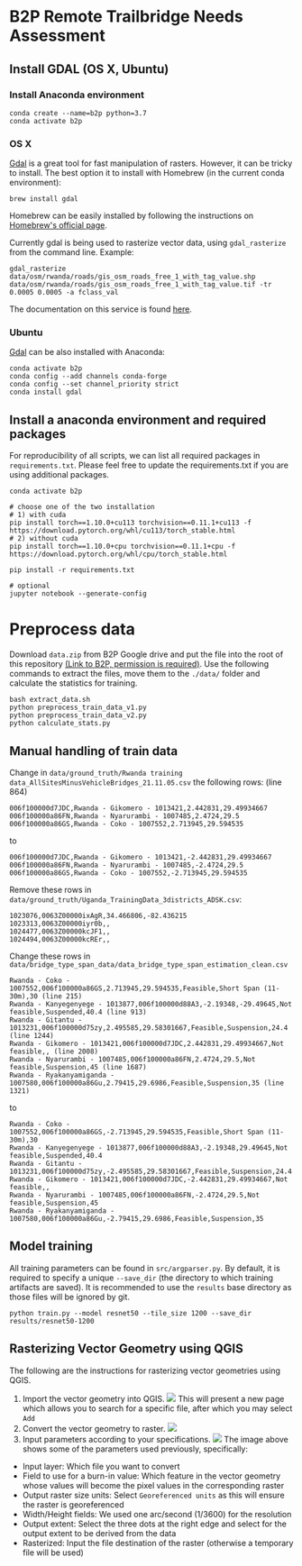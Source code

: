 # B2P Remote Trailbridge Needs Assessment

## Install GDAL (OS X, Ubuntu)

### Install Anaconda environment

```
conda create --name=b2p python=3.7
conda activate b2p
```

### OS X

[Gdal](https://gdal.org/) is a great tool for fast manipulation of rasters. However, it can be tricky to install. The best option it to install with Homebrew (in the current conda environment):

```
brew install gdal
```

Homebrew can be easily installed by following the instructions on [Homebrew's official page](https://brew.sh/).

Currently gdal is being used to rasterize vector data, using `gdal_rasterize` from the command line. Example:
```
gdal_rasterize data/osm/rwanda/roads/gis_osm_roads_free_1_with_tag_value.shp data/osm/rwanda/roads/gis_osm_roads_free_1_with_tag_value.tif -tr 0.0005 0.0005 -a fclass_val
```
The documentation on this service is found [here](https://gdal.org/programs/gdal_rasterize.html).

### Ubuntu

[Gdal](https://gdal.org/) can be also installed with Anaconda:

```
conda activate b2p
conda config --add channels conda-forge
conda config --set channel_priority strict
conda install gdal
```

## Install a anaconda environment and required packages
For reproducibility of all scripts, we can list all required packages in `requirements.txt`.
Please feel free to update the requirements.txt if you are using additional packages.

```
conda activate b2p

# choose one of the two installation
# 1) with cuda
pip install torch==1.10.0+cu113 torchvision==0.11.1+cu113 -f https://download.pytorch.org/whl/cu113/torch_stable.html
# 2) without cuda
pip install torch==1.10.0+cpu torchvision==0.11.1+cpu -f https://download.pytorch.org/whl/cpu/torch_stable.html

pip install -r requirements.txt

# optional
jupyter notebook --generate-config
```

# Preprocess data

Download `data.zip` from B2P Google drive and put the file into the root of this repository [(Link to B2P, permission is required)](https://drive.google.com/drive/folders/1sbJ8xUDyGOtcmO25q7ZQwPw3uxa3wHkF?usp=sharing).
Use the following commands to extract the files, move them to the `./data/` folder and calculate the statistics for training.

```
bash extract_data.sh
python preprocess_train_data_v1.py
python preprocess_train_data_v2.py
python calculate_stats.py
```

## Manual handling of train data

Change in `data/ground_truth/Rwanda training data_AllSitesMinusVehicleBridges_21.11.05.csv` the following rows:
(line 864)
```
006f100000d7JDC,Rwanda - Gikomero - 1013421,2.442831,29.49934667
006f100000a86FN,Rwanda - Nyarurambi - 1007485,2.4724,29.5
006f100000a86GS,Rwanda - Coko - 1007552,2.713945,29.594535
```

to

```
006f100000d7JDC,Rwanda - Gikomero - 1013421,-2.442831,29.49934667
006f100000a86FN,Rwanda - Nyarurambi - 1007485,-2.4724,29.5
006f100000a86GS,Rwanda - Coko - 1007552,-2.713945,29.594535
```

Remove these rows in `data/ground_truth/Uganda_TrainingData_3districts_ADSK.csv`:

```
1023076,0063Z00000ixAgR,34.466806,-82.436215
1023313,0063Z00000iyr0b,,
1024477,0063Z00000kcJF1,,
1024494,0063Z00000kcREr,,
```

Change these rows in `data/bridge_type_span_data/data_bridge_type_span_estimation_clean.csv`
```
Rwanda - Coko - 1007552,006f100000a86GS,2.713945,29.594535,Feasible,Short Span (11-30m),30 (line 215)
Rwanda - Kanyegenyege - 1013877,006f100000d88A3,-2.19348,-29.49645,Not feasible,Suspended,40.4 (line 913)
Rwanda - Gitantu - 1013231,006f100000d75zy,2.495585,29.58301667,Feasible,Suspension,24.4 (line 1244)
Rwanda - Gikomero - 1013421,006f100000d7JDC,2.442831,29.49934667,Not feasible,, (line 2008)
Rwanda - Nyarurambi - 1007485,006f100000a86FN,2.4724,29.5,Not feasible,Suspension,45 (line 1687)
Rwanda - Ryakanyamiganda - 1007580,006f100000a86Gu,2.79415,29.6986,Feasible,Suspension,35 (line 1321)
```

to
```
Rwanda - Coko - 1007552,006f100000a86GS,-2.713945,29.594535,Feasible,Short Span (11-30m),30
Rwanda - Kanyegenyege - 1013877,006f100000d88A3,-2.19348,29.49645,Not feasible,Suspended,40.4
Rwanda - Gitantu - 1013231,006f100000d75zy,-2.495585,29.58301667,Feasible,Suspension,24.4
Rwanda - Gikomero - 1013421,006f100000d7JDC,-2.442831,29.49934667,Not feasible,,
Rwanda - Nyarurambi - 1007485,006f100000a86FN,-2.4724,29.5,Not feasible,Suspension,45
Rwanda - Ryakanyamiganda - 1007580,006f100000a86Gu,-2.79415,29.6986,Feasible,Suspension,35
```



## Model training
All training parameters can be found in `src/argparser.py`. By default, it is required to specify a unique `--save_dir` 
(the directory to which training artifacts are saved). It is recommended to use the `results` base directory as those files will be ignored by git.
```
python train.py --model resnet50 --tile_size 1200 --save_dir results/resnet50-1200
```

## Rasterizing Vector Geometry using QGIS

The following are the instructions for rasterizing vector geometries using QGIS. 

1. Import the vector geometry into QGIS.
![](docs_imgs/AddVectorLayer.png)
This will present a new page which allows you to search for a specific file, after which you may select `Add`
2. Convert the vector geometry to raster.
![](docs_imgs/Rasterization.png)
3. Input parameters according to your specifications.
![](docs_imgs/RasterizationParameters.png)
The image above shows some of the parameters used previously, specifically:
- Input layer: Which file you want to convert
- Field to use for a burn-in value: Which feature in the vector geometry whose values will become the pixel values in the corresponding raster
- Output raster size units: Select `Georeferenced units` as this will ensure the raster is georeferenced
- Width/Height fields: We used one arc/second (1/3600) for the resolution
- Output extent: Select the three dots at the right edge and select for the output extent to be derived from the data
- Rasterized: Input the file destination of the raster (otherwise a temporary file will be used)